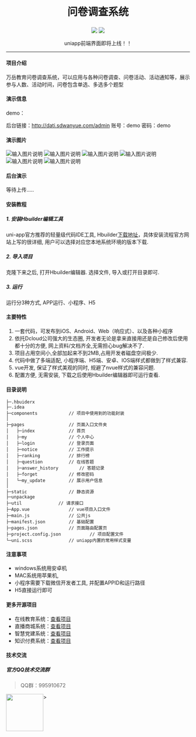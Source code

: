 
<h1 align="center">问卷调查系统</h1>

<h5 align="center"></h5>
<div align="center">
 
[![](https://img.shields.io/badge/QQ%E7%BE%A4-995910672-green)](https://qm.qq.com/cgi-bin/qm/qr?k=JShAyXeoKqg2lWFEUSElxELImhjeMG4y&jump_from=webapi)
[![](https://img.shields.io/badge/%E9%83%A8%E7%BD%B2%E6%96%87%E6%A1%A3-%E7%82%B9%E5%87%BB%E6%9F%A5%E7%9C%8B-brightgreen)](https://www.kancloud.cn/wanyuekeji/dati_online_exams/2690226)


 uniapp前端界面即将上线！！

------------------------------------------------------------------------
</div>

#### 项目介绍
万岳教育问卷调查系统，可以应用与各种问卷调查、问卷活动、活动通知等，展示参与人数、活动时间，问卷包含单选、多选多个题型

#### 演示信息
demo：


后台链接：http://dati.sdwanyue.com/admin    账号：demo  密码：demo

#### 演示图片
![输入图片说明](%E6%BC%94%E7%A4%BA%E6%95%88%E6%9E%9C%E5%9B%BE/QQ%E5%9B%BE%E7%89%8720220412161114.jpg)
![输入图片说明](%E6%BC%94%E7%A4%BA%E6%95%88%E6%9E%9C%E5%9B%BE/QQ%E5%9B%BE%E7%89%8720220412161003.jpg)
![输入图片说明](%E6%BC%94%E7%A4%BA%E6%95%88%E6%9E%9C%E5%9B%BE/QQ%E5%9B%BE%E7%89%8720220412161000.jpg)
![输入图片说明](%E6%BC%94%E7%A4%BA%E6%95%88%E6%9E%9C%E5%9B%BE/QQ%E5%9B%BE%E7%89%8720220412160957.jpg)
![输入图片说明](%E6%BC%94%E7%A4%BA%E6%95%88%E6%9E%9C%E5%9B%BE/QQ%E5%9B%BE%E7%89%8720220412160954.jpg)
![输入图片说明](%E6%BC%94%E7%A4%BA%E6%95%88%E6%9E%9C%E5%9B%BE/QQ%E5%9B%BE%E7%89%8720220412160925.jpg)

#### 后台演示
等待上传.....

#### 安装教程

##### 1. 安装Hbuilder编辑工具

uni-app官方推荐的轻量级代码IDE工具, Hbuilder[下载地址](http://www.dcloud.io/hbuilderx.html)，具体安装流程官方网站上写的很详细, 用户可以选择对应您本地系统环境的版本下载.

##### 2. 导入项目
克隆下来之后, 打开Hbuilder编辑器. 选择文件, 导入或打开目录即可.

##### 3.  运行
运行分3种方式, APP运行、小程序、H5

#### 主要特性
  
1. 一套代码，可发布到iOS、Android、Web（响应式）、以及各种小程序
1. 依托Dcloud公司强大的生态圈, 开发者无论是拿来直接用还是自己修改后使用都十分的方便, 网上资料/文档齐全,无需担心bug解决不了.
1. 项目占用空间小,全部加起来不到2MB,占用开发者磁盘空间极少.
1. 代码中做了多端适配, 小程序端、H5端、安卓、IOS端样式都做到了样式兼容.
1. vue开发, 保证了样式美观的同时, 规避了nvue样式的兼容问题.
1. 配置方便, 无需安装, 下载之后使用Hbuilder编辑器即可运行查看. 

#### 目录说明
```           
├─.hbuiderx        		
├─.idea              	
├─components          	// 项目中使用到的功能封装	
│
├─pages      			// 页面入口文件夹
│	├─index				// 首页
│	├─my				// 个人中心
│	├─login				// 登录页面
│	├─notice			// 工作提示
│	├─ranking			// 排行榜
│	├─question			// 在线答题
│	├─answer_history		// 答题记录
│	├─forget			// 修改密码
│	└─my_update			// 展示用户信息
│
├─static            	// 静态资源
├─unpackage
├─util				// 请求接口
├─App.vue				// vue项目入口文件
├─main.js				// 公共js
├─manifest.json			// 基础配置 
├─pages.json			// 页面路由配置页
├─project.config.json			// 项目配置文件
└─uni.scss				// uniapp内置的常用样式变量

```

#### 注意事项

- windows系统用安卓机
- MAC系统用苹果机,
- 小程序需要下载微信开发者工具, 并配置APPID和运行路径
- H5直接运行即可

#### 更多开源项目

- 在线教育系统：[查看项目](https://gitee.com/WanYueKeJi/wanyue_education_web)
- 直播商城系统：[查看项目](http://gitee.com/WanYueKeJi/wanyue_zhibo_web)
- 智慧党建系统：[查看项目](http://gitee.com/WanYueKeJi/wanyue_dangjian)
- 知识付费系统：[查看项目](http://gitee.com/WanYueKeJi/Wanyue-knowledge-payment-UNI-APP)

#### 技术交流

##### 官方QQ技术交流群

> QQ群：995910672
 <img class="kefu_weixin" style="float:left;" src="https://images.gitee.com/uploads/images/2021/0524/181101_c6bda503_2242923.jpeg" width="102" height="102"/>
>